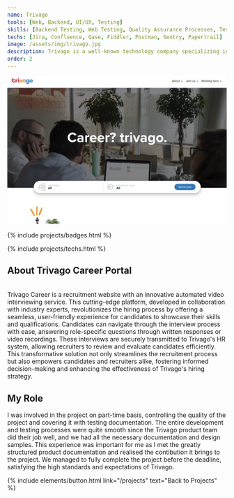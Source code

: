 ```yaml
---
name: Trivago
tools: [Web, Backend, UI/UX, Testing]
skills: [Backend Testing, Web Testing, Quality Assurance Processes, Testing Documentation]
techs: [Jira, Confluence, Qase, Fiddler, Postman, Sentry, Papertrail]
image: /assets/img/trivago.jpg
description: Trivago is a well-known technology company specializing in internet-related services and products in the hotel, lodging and metasearch fields. Trivago Career is a recruitment website with an innovative automated video interviewing service.
order: 2
---
```


![preview](/assets/img/trivago.jpg)
<p class="text-center">
  {% include projects/badges.html %}
</p>
<p class="text-center">
  {% include projects/techs.html %}
</p>

## About Trivago Career Portal 
<br> Trivago Career is a recruitment website with an innovative automated video interviewing service. This cutting-edge platform, developed in collaboration with industry experts, revolutionizes the hiring process by offering a seamless, user-friendly experience for candidates to showcase their skills and qualifications. Candidates can navigate through the interview process with ease, answering role-specific questions through written responses or video recordings. These interviews are securely transmitted to Trivago's HR system, allowing recruiters to review and evaluate candidates efficiently. This transformative solution not only streamlines the recruitment process but also empowers candidates and recruiters alike, fostering informed decision-making and enhancing the effectiveness of Trivago's hiring strategy.


## My Role
I was involved in the project on part-time basis, controlling the quality of the project and covering it with testing documentation. The entire development and testing processes were quite smooth since the Trivago product team did their job well, and we had all the necessary documentation and design samples. This experience was important for me as I met the greatly structured product documentation and realised the contibution it brings to the project. We managed to fully complete the project before the deadline, satisfying the high standards and expectations of Trivago.


<p class="text-center">
  {% include elements/button.html link="/projects" text="Back to Projects" %}
</p>